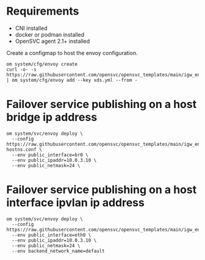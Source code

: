 # Requirements

* CNI installed
* docker or podman installed
* OpenSVC agent 2.1+ installed

Create a configmap to host the envoy configuration.

```
om system/cfg/envoy create
curl -o- -s https://raw.githubusercontent.com/opensvc/opensvc_templates/main/igw_envoy/xds.yml | om system/cfg/envoy add --key xds.yml --from -
```

# Failover service publishing on a host bridge ip address

```
om system/svc/envoy deploy \
  --config https://raw.githubusercontent.com/opensvc/opensvc_templates/main/igw_envoy/bridge-hostns.conf \
  --env public_interface=br0 \
  --env public_ipaddr=10.0.3.10 \
  --env public_netmask=24 \
```

# Failover service publishing on a host interface ipvlan ip address

```
om system/svc/envoy deploy \
  --config https://raw.githubusercontent.com/opensvc/opensvc_templates/main/igw_envoy/ipvlan.conf
  --env public_interface=eth0 \
  --env public_ipaddr=10.0.3.10 \
  --env public_netmask=24 \
  --env backend_network_name=default
  ```


